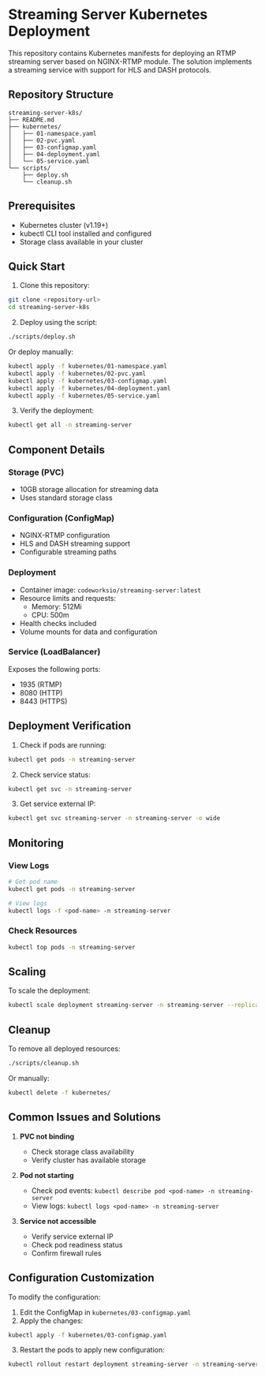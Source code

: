 # Streaming Server Kubernetes Deployment

This repository contains Kubernetes manifests for deploying an RTMP streaming server based on NGINX-RTMP module. The solution implements a streaming service with support for HLS and DASH protocols.

## Repository Structure

```
streaming-server-k8s/
├── README.md
├── kubernetes/
│   ├── 01-namespace.yaml
│   ├── 02-pvc.yaml
│   ├── 03-configmap.yaml
│   ├── 04-deployment.yaml
│   └── 05-service.yaml
└── scripts/
    ├── deploy.sh
    └── cleanup.sh
```

## Prerequisites

- Kubernetes cluster (v1.19+)
- kubectl CLI tool installed and configured
- Storage class available in your cluster

## Quick Start

1. Clone this repository:
```bash
git clone <repository-url>
cd streaming-server-k8s
```

2. Deploy using the script:
```bash
./scripts/deploy.sh
```

Or deploy manually:
```bash
kubectl apply -f kubernetes/01-namespace.yaml
kubectl apply -f kubernetes/02-pvc.yaml
kubectl apply -f kubernetes/03-configmap.yaml
kubectl apply -f kubernetes/04-deployment.yaml
kubectl apply -f kubernetes/05-service.yaml
```

3. Verify the deployment:
```bash
kubectl get all -n streaming-server
```

## Component Details

### Storage (PVC)
- 10GB storage allocation for streaming data
- Uses standard storage class

### Configuration (ConfigMap)
- NGINX-RTMP configuration
- HLS and DASH streaming support
- Configurable streaming paths

### Deployment
- Container image: `codeworksio/streaming-server:latest`
- Resource limits and requests:
  - Memory: 512Mi
  - CPU: 500m
- Health checks included
- Volume mounts for data and configuration

### Service (LoadBalancer)
Exposes the following ports:
- 1935 (RTMP)
- 8080 (HTTP)
- 8443 (HTTPS)

## Deployment Verification

1. Check if pods are running:
```bash
kubectl get pods -n streaming-server
```

2. Check service status:
```bash
kubectl get svc -n streaming-server
```

3. Get service external IP:
```bash
kubectl get svc streaming-server -n streaming-server -o wide
```

## Monitoring

### View Logs
```bash
# Get pod name
kubectl get pods -n streaming-server

# View logs
kubectl logs -f <pod-name> -n streaming-server
```

### Check Resources
```bash
kubectl top pods -n streaming-server
```

## Scaling

To scale the deployment:
```bash
kubectl scale deployment streaming-server -n streaming-server --replicas=<number>
```

## Cleanup

To remove all deployed resources:
```bash
./scripts/cleanup.sh
```

Or manually:
```bash
kubectl delete -f kubernetes/
```

## Common Issues and Solutions

1. **PVC not binding**
   - Check storage class availability
   - Verify cluster has available storage

2. **Pod not starting**
   - Check pod events: `kubectl describe pod <pod-name> -n streaming-server`
   - View logs: `kubectl logs <pod-name> -n streaming-server`

3. **Service not accessible**
   - Verify service external IP
   - Check pod readiness status
   - Confirm firewall rules

## Configuration Customization

To modify the configuration:

1. Edit the ConfigMap in `kubernetes/03-configmap.yaml`
2. Apply the changes:
```bash
kubectl apply -f kubernetes/03-configmap.yaml
```
3. Restart the pods to apply new configuration:
```bash
kubectl rollout restart deployment streaming-server -n streaming-server
```
